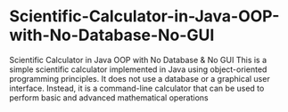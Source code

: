 # Scientific-Calculator-in-Java-OOP-with-No-Database-No-GUI
 Scientific Calculator in Java OOP with No Database &amp; No GUI  This is a simple scientific calculator implemented in Java using object-oriented programming principles. It does not use a database or a graphical user interface. Instead, it is a command-line calculator that can be used to perform basic and advanced mathematical operations
